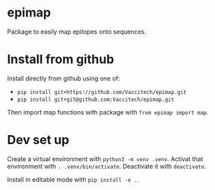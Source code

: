 # epimap
Package to easily map epitopes onto sequences.

# Install from github
Install directly from github using one of:
- `pip install git+https://github.com/Vaccitech/epimap.git`
- `pip install git+git@github.com:Vaccitech/epimap.git`

Then import map functions with package with `from epimap import map`.

# Dev set up
Create a virtual environment with `python3 -m venv .venv`.
Activat that environment with `. .venv/bin/activate`.
Deactivate it with `deactivate`.

Install in editable mode with `pip install -e .`.


